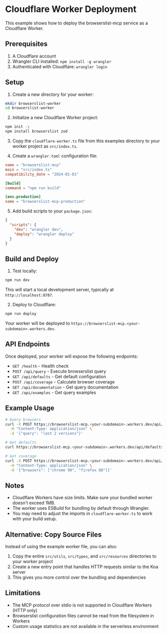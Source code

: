 # Cloudflare Worker Deployment

This example shows how to deploy the browserslist-mcp service as a Cloudflare Worker.

## Prerequisites

1. A Cloudflare account
2. Wrangler CLI installed: `npm install -g wrangler`
3. Authenticated with Cloudflare: `wrangler login`

## Setup

1. Create a new directory for your worker:

```bash
mkdir browserslist-worker
cd browserslist-worker
```

2. Initialize a new Cloudflare Worker project:

```bash
npm init -y
npm install browserslist zod
```

3. Copy the `cloudflare-worker.ts` file from this examples directory to your worker project as `src/index.ts`.

4. Create a `wrangler.toml` configuration file:

```toml
name = "browserslist-mcp"
main = "src/index.ts"
compatibility_date = "2024-01-01"

[build]
command = "npm run build"

[env.production]
name = "browserslist-mcp-production"
```

5. Add build scripts to your `package.json`:

```json
{
  "scripts": {
    "dev": "wrangler dev",
    "deploy": "wrangler deploy"
  }
}
```

## Build and Deploy

1. Test locally:

```bash
npm run dev
```

This will start a local development server, typically at `http://localhost:8787`.

2. Deploy to Cloudflare:

```bash
npm run deploy
```

Your worker will be deployed to `https://browserslist-mcp.<your-subdomain>.workers.dev`.

## API Endpoints

Once deployed, your worker will expose the following endpoints:

- `GET /health` - Health check
- `POST /api/query` - Execute browserslist query
- `GET /api/defaults` - Get default configuration
- `POST /api/coverage` - Calculate browser coverage
- `GET /api/documentation` - Get query documentation
- `GET /api/examples` - Get query examples

## Example Usage

```bash
# Query browsers
curl -X POST https://browserslist-mcp.<your-subdomain>.workers.dev/api/query \
  -H "Content-Type: application/json" \
  -d '{"query": "last 2 versions"}'

# Get defaults
curl https://browserslist-mcp.<your-subdomain>.workers.dev/api/defaults

# Get coverage
curl -X POST https://browserslist-mcp.<your-subdomain>.workers.dev/api/coverage \
  -H "Content-Type: application/json" \
  -d '{"browsers": ["chrome 90", "firefox 88"]}'
```

## Notes

- Cloudflare Workers have size limits. Make sure your bundled worker doesn't exceed 1MB.
- The worker uses ESBuild for bundling by default through Wrangler.
- You may need to adjust the imports in `cloudflare-worker.ts` to work with your build setup.

## Alternative: Copy Source Files

Instead of using the example worker file, you can also:

1. Copy the entire `src/utils`, `src/types`, and `src/resources` directories to your worker project
2. Create a new entry point that handles HTTP requests similar to the Koa server
3. This gives you more control over the bundling and dependencies

## Limitations

- The MCP protocol over stdio is not supported in Cloudflare Workers (HTTP only)
- Browserslist configuration files cannot be read from the filesystem in Workers
- Custom usage statistics are not available in the serverless environment
